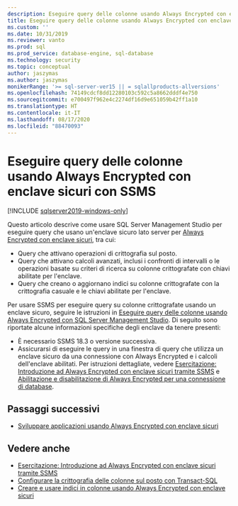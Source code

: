 ```yaml
---
description: Eseguire query delle colonne usando Always Encrypted con enclave sicuri con SSMS
title: Eseguire query delle colonne usando Always Encrypted con enclave sicuri con SSMS | Microsoft Docs
ms.custom: ''
ms.date: 10/31/2019
ms.reviewer: vanto
ms.prod: sql
ms.prod_service: database-engine, sql-database
ms.technology: security
ms.topic: conceptual
author: jaszymas
ms.author: jaszymas
monikerRange: '>= sql-server-ver15 || = sqlallproducts-allversions'
ms.openlocfilehash: 74149cdcf8dd12280103c592c5a8662dddf4e750
ms.sourcegitcommit: e700497f962e4c2274df16d9e651059b42ff1a10
ms.translationtype: HT
ms.contentlocale: it-IT
ms.lasthandoff: 08/17/2020
ms.locfileid: "88470093"
---
```

# <a name="query-columns-using-always-encrypted-with-secure-enclaves-with-ssms"></a>Eseguire query delle colonne usando Always Encrypted con enclave sicuri con SSMS
[!INCLUDE [sqlserver2019-windows-only](../../../includes/applies-to-version/sqlserver2019-windows-only.md)]

Questo articolo descrive come usare SQL Server Management Studio per eseguire query che usano un'enclave sicuro lato server per [Always Encrypted con enclave sicuri](always-encrypted-enclaves.md), tra cui:
- Query che attivano operazioni di crittografia sul posto.
- Query che attivano calcoli avanzati, inclusi i confronti di intervalli o le operazioni basate su criteri di ricerca su colonne crittografate con chiavi abilitate per l'enclave.
- Query che creano o aggiornano indici su colonne crittografate con la crittografia casuale e le chiavi abilitate per l'enclave.  

Per usare SSMS per eseguire query su colonne crittografate usando un enclave sicuro, seguire le istruzioni in [Eseguire query delle colonne usando Always Encrypted con SQL Server Management Studio](always-encrypted-query-columns-ssms.md). Di seguito sono riportate alcune informazioni specifiche degli enclave da tenere presenti:

- È necessario SSMS 18.3 o versione successiva.
- Assicurarsi di eseguire le query in una finestra di query che utilizza un enclave sicuro da una connessione con Always Encrypted e i calcoli dell'enclave abilitati. Per istruzioni dettagliate, vedere [Esercitazione: Introduzione ad Always Encrypted con enclave sicuri tramite SSMS](../tutorial-getting-started-with-always-encrypted-enclaves.md) e [Abilitazione e disabilitazione di Always Encrypted per una connessione di database](always-encrypted-query-columns-ssms.md#en-dis).

## <a name="next-steps"></a>Passaggi successivi
- [Sviluppare applicazioni usando Always Encrypted con enclave sicuri](always-encrypted-enclaves-client-development.md)

## <a name="see-also"></a>Vedere anche  
- [Esercitazione: Introduzione ad Always Encrypted con enclave sicuri tramite SSMS](../tutorial-getting-started-with-always-encrypted-enclaves.md)
- [Configurare la crittografia delle colonne sul posto con Transact-SQL](always-encrypted-enclaves-configure-encryption-tsql.md)
- [Creare e usare indici in colonne usando Always Encrypted con enclave sicuri](always-encrypted-enclaves-create-use-indexes.md)

